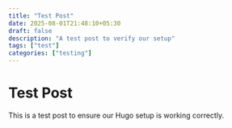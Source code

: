 ```yaml
---
title: "Test Post"
date: 2025-08-01T21:48:10+05:30
draft: false
description: "A test post to verify our setup"
tags: ["test"]
categories: ["testing"]
---
```


# Test Post

This is a test post to ensure our Hugo setup is working correctly.

<!--PLOADED 2025-08-02 00:35:03-->